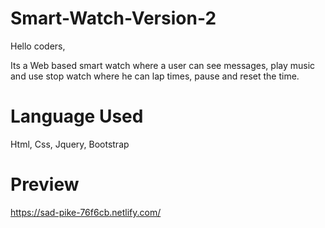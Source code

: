 # Smart-Watch-Version-2
Hello coders,

Its a Web based smart watch where a user can see messages, play music and use stop watch where he can lap times, pause and reset the time.

# Language Used

Html, Css, Jquery, Bootstrap

# Preview
https://sad-pike-76f6cb.netlify.com/
